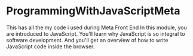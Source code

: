 # ProgrammingWithJavaScriptMeta
This has all the my code i used during Meta Front End In this module, you are introduced to JavaScript. You'll learn why JavaScript is so integral to software development. And you'll get an overview of how to write JavaScript code inside the browser. 
